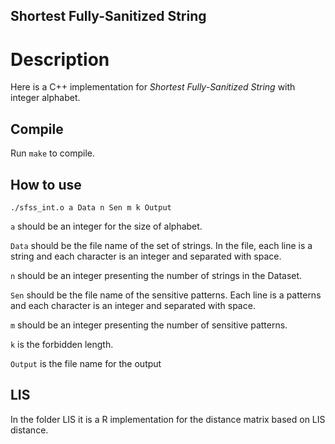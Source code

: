 ## Shortest Fully-Sanitized String ##

# Description #

Here is a C++ implementation for *Shortest Fully-Sanitized String* with integer alphabet.

## Compile ##

Run `make` to compile.

## How to use ##

`./sfss_int.o a Data n Sen m k Output`

  `a` should be an integer for the size of alphabet.

  `Data` should be the file name of the set of strings. In the file, each line is a string and each character is an integer and separated with space.

  `n` should be an integer presenting the number of strings in the Dataset.

  `Sen` should be the file name of the sensitive patterns. Each line is a patterns and each character is an integer and separated with space.

  `m` should be an integer presenting the number of sensitive patterns.

  `k` is the forbidden length.

  `Output` is the file name for the output


## LIS ##
In the folder LIS it is a R implementation for the distance matrix based on LIS distance.
